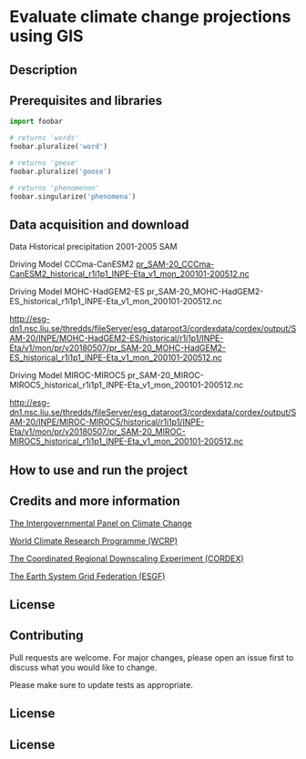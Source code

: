# Evaluate climate change projections using GIS

## Description

## Prerequisites and libraries

```python
import foobar

# returns 'words'
foobar.pluralize('word')

# returns 'geese'
foobar.pluralize('goose')

# returns 'phenomenon'
foobar.singularize('phenomena')
```

## Data acquisition and download

Data Historical precipitation 2001-2005 SAM

Driving Model CCCma-CanESM2
[pr_SAM-20_CCCma-CanESM2_historical_r1i1p1_INPE-Eta_v1_mon_200101-200512.nc](http://esg-dn1.nsc.liu.se/thredds/fileServer/esg_dataroot3/cordexdata/cordex/output/SAM-20/INPE/CCCma-CanESM2/historical/r1i1p1/INPE-Eta/v1/mon/pr/v20180507/pr_SAM-20_CCCma-CanESM2_historical_r1i1p1_INPE-Eta_v1_mon_200101-200512.nc)



Driving Model MOHC-HadGEM2-ES
pr_SAM-20_MOHC-HadGEM2-ES_historical_r1i1p1_INPE-Eta_v1_mon_200101-200512.nc

http://esg-dn1.nsc.liu.se/thredds/fileServer/esg_dataroot3/cordexdata/cordex/output/SAM-20/INPE/MOHC-HadGEM2-ES/historical/r1i1p1/INPE-Eta/v1/mon/pr/v20180507/pr_SAM-20_MOHC-HadGEM2-ES_historical_r1i1p1_INPE-Eta_v1_mon_200101-200512.nc


Driving Model MIROC-MIROC5
pr_SAM-20_MIROC-MIROC5_historical_r1i1p1_INPE-Eta_v1_mon_200101-200512.nc

http://esg-dn1.nsc.liu.se/thredds/fileServer/esg_dataroot3/cordexdata/cordex/output/SAM-20/INPE/MIROC-MIROC5/historical/r1i1p1/INPE-Eta/v1/mon/pr/v20180507/pr_SAM-20_MIROC-MIROC5_historical_r1i1p1_INPE-Eta_v1_mon_200101-200512.nc


## How to use and run the project


## 

## Credits and more information

[The Intergovernmental Panel on Climate Change](https://www.ipcc.ch/)

[World Climate Research Programme (WCRP)](https://www.wcrp-climate.org/)

[The Coordinated Regional Downscaling Experiment (CORDEX)](https://cordex.org/)

[The Earth System Grid Federation (ESGF)](https://esgf.llnl.gov/)


## License


## Contributing

Pull requests are welcome. For major changes, please open an issue first
to discuss what you would like to change.

Please make sure to update tests as appropriate.

## License

## License

